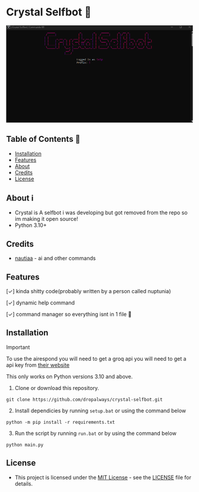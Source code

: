 # Crystal Selfbot 🎀

![gif](https://raw.githubusercontent.com/dropalways/crystal-selfbot/refs/heads/main/data/gif.gif)

## Table of Contents :scroll:

- [Installation](#installation)
- [Features](#features)
- [About](#about)
- [Credits](#credits)
- [License](#license)

## About :information_source:

- Crystal is A selfbot i was developing but got removed from the repo so im making it open source!
- Python 3.10+

## Credits

- [nautiaa](https://github.com/brookhhh) - ai and other commands

## Features

[✓] kinda shitty code(probably written by a person called nuptunia)

[✓] dynamic help command

[✓] command manager so everything isnt in 1 file :drooling_face:

## Installation

> [!IMPORTANT]
> To use the airespond you will need to get a groq api you will need to get a api key from [their website](https://console.groq.com/keys)
>
> This only works on Python versions 3.10 and above.

1. Clone or download this repository.

```
git clone https://github.com/dropalways/crystal-selfbot.git
```

2. Install dependicies by running `setup.bat` or using the command below

```
python -m pip install -r requirements.txt
```

3. Run the script by running `run.bat` or by using the command below

```
python main.py
```

## License

- This project is licensed under the [MIT License](https://opensource.org/licenses/mit-license.php) - see the [LICENSE](LICENSE) file for details.
